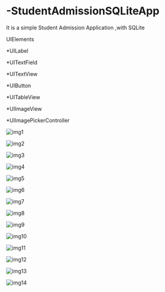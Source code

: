 # -StudentAdmissionSQLiteApp

It is a simple Student Admission Application ,with SQLite

UIElements

*UILabel

*UITextField

*UITextView

*UIButton

*UITableView

*UIImageView

*UIImagePickerController

![img1](https://user-images.githubusercontent.com/85922433/125778704-78f6f788-d7b0-46de-be27-e024c331f021.png)

![img2](https://user-images.githubusercontent.com/85922433/125778715-a361abf5-2319-48b7-a9a6-9b3b9cb426a4.png)

![img3](https://user-images.githubusercontent.com/85922433/125778721-fc76cdcc-c350-4013-9025-36aa5b13747b.png)

![img4](https://user-images.githubusercontent.com/85922433/125778725-f9c48fc3-69b5-466a-87c2-3993bfa49b55.png)

![img5](https://user-images.githubusercontent.com/85922433/125778743-c1d4c8e5-d140-4528-80c6-0275a4b6e9ca.png)

![img6](https://user-images.githubusercontent.com/85922433/125778756-123a00e4-86dd-4a6d-b556-c2b71da766f4.png)

![img7](https://user-images.githubusercontent.com/85922433/125778762-6ca615c0-0766-4228-83e9-3a2d77cc239e.png)

![img8](https://user-images.githubusercontent.com/85922433/125778769-1d555d34-da5b-4136-a677-fbc621f91c8c.png)

![img9](https://user-images.githubusercontent.com/85922433/125778776-c539b283-2c16-4426-b86a-944807b253a7.png)

![img10](https://user-images.githubusercontent.com/85922433/125778789-b404d1b2-5491-4708-92f2-41e4d08823c3.png)

![img11](https://user-images.githubusercontent.com/85922433/125778801-8f53ea0c-12ac-4793-bf42-f7e53218f9a7.png)

![img12](https://user-images.githubusercontent.com/85922433/125778810-82827450-cbc6-4249-a49f-1b62871049d6.png)

![img13](https://user-images.githubusercontent.com/85922433/125778819-b6a8ef24-e8e3-4e90-8835-0fde87b170d7.png)

![img14](https://user-images.githubusercontent.com/85922433/125778833-9a7c7408-567a-45f2-846f-02a1b3e56200.png)
